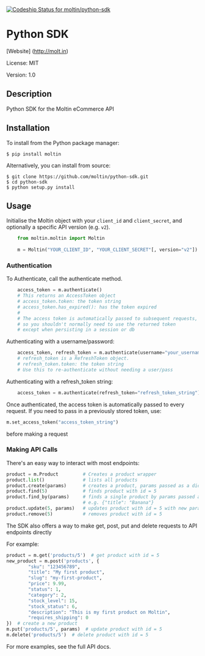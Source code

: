 [ ![Codeship Status for moltin/python-sdk](https://codeship.com/projects/5f7ffb40-ee87-0132-5a7e-1ab35c066e9d/status?branch=master)](https://codeship.com/projects/84236)

# Python SDK

[Website] (http://molt.in)

License: MIT

Version: 1.0

## Description

Python SDK for the Moltin eCommerce API

## Installation
To install from the Python package manager:

    $ pip install moltin

Alternatively, you can install from source:

    $ git clone https://github.com/moltin/python-sdk.git
    $ cd python-sdk
    $ python setup.py install
    
    

## Usage

Initialise the Moltin object with your `client_id` and `client_secret`, and optionally a specific API version (e.g. `v2`).

```python
    from moltin.moltin import Moltin
    
    m = Moltin("YOUR_CLIENT_ID", "YOUR_CLIENT_SECRET"[, version="v2"])
```    

### Authentication

To Authenticate, call the authenticate method.

```python
    access_token = m.authenticate()
    # This returns an AccessToken object
    # access_token.token: the token string
    # access_token.has_expired(): has the token expired
    #
    # The access token is automatically passed to subsequent requests, 
    # so you shouldn't normally need to use the returned token
    # except when persisting in a session or db
```
    
Authenticating with a username/password:

```python
    access_token, refresh_token = m.authenticate(username="your_username", password="your_password")
    # refresh_token is a RefreshToken object.
    # refresh_token.token: the token string
    # Use this to re-authenticate without needing a user/pass
```

Authenticating with a refresh_token string:

```python
    access_token = m.authenticate(refresh_token="refresh_token_string")
```

Once authenticated, the access token is automatically passed to every request.
If you need to pass in a previously stored token, use:
```python
m.set_access_token("access_token_string")
```
before making a request

### Making API Calls

There's an easy way to interact with most endpoints:

```python
product = m.Product         # Creates a product wrapper
product.list()              # lists all products
product.create(params)      # creates a product, params passed as a dict
product.find(5)             # finds product with id = 5
product.find_by(params)     # finds a single product by params passed as a dict,
                            # e.g. {"title": "Banana"}
product.update(5, params)   # updates product with id = 5 with new params
product.remove(5)           # removes product with id = 5
```

The SDK also offers a way to make get, post, put and delete requests to API endpoints directly

For example:

```python
product = m.get('products/5')  # get product with id = 5 
new_product = m.post('products', {
        "sku": "123456789",
        "title": "My first product",
        "slug": "my-first-product",
        "price": 9.99,
        "status": 1,
        "category": 2,
        "stock_level": 15,
        "stock_status": 6,
        "description": "This is my first product on Moltin",
        "requires_shipping": 0
})  # create a new product
m.put('products/5', params)  # update product with id = 5
m.delete('products/5')  # delete product with id = 5
```


For more examples, see the full API docs.

